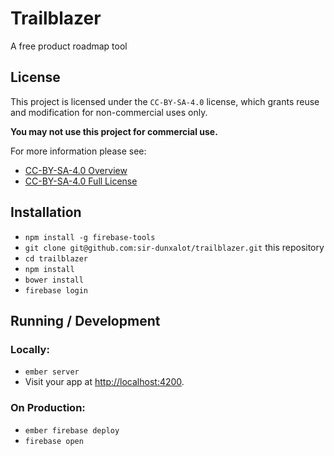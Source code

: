 # Trailblazer

A free product roadmap tool

## License

This project is licensed under the `CC-BY-SA-4.0` license, which grants reuse and modification for non-commercial uses only.

**You may not use this project for commercial use.**

For more information please see:

- [CC-BY-SA-4.0 Overview](http://creativecommons.org/licenses/by-nc-sa/4.0/)
- [CC-BY-SA-4.0 Full License](https://spdx.org/licenses/CC-BY-NC-SA-4.0.html)

## Installation

- `npm install -g firebase-tools`
- `git clone git@github.com:sir-dunxalot/trailblazer.git` this repository
- `cd trailblazer`
- `npm install`
- `bower install`
- `firebase login`

## Running / Development

### Locally:

* `ember server`
* Visit your app at [http://localhost:4200](http://localhost:4200).

### On Production:

- `ember firebase deploy`
- `firebase open`
